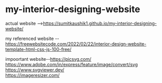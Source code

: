 # my-interior-designing-website

actual website  -->https://sumitkaushik1.github.io/my-interior-designing-website/

my referenced  website --  https://freewebsitecode.com/2022/02/22/interior-design-website-template-html-css-js-100-free/



impoortant website--https://picsvg.com/  <br>
https://www.adobe.com/in/express/feature/image/convert/svg <br>
https://www.svgviewer.dev/ <br>
https://imageresizer.com/ <br>
